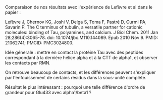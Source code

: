 
Comparaison de nos résultats avec l'expèrience de Lefèvre et al dans le papier :

Lefèvre J, Chernov KG, Joshi V, Delga S, Toma F, Pastré D, Curmi PA, Savarin P. The C terminus of tubulin, a versatile partner for cationic molecules: binding of Tau, polyamines, and calcium. J Biol Chem. 2011 Jan 28;286(4):3065-78. doi: 10.1074/jbc.M110.144089. Epub 2010 Nov 9. PMID: 21062741; PMCID: PMC3024800.

Idée génerale : mettre en contact la protéine Tau avec des peptides correspondant à la dernière hélice alpha et à la CTT de alpha1, et observer les contacts par RMN.

On retrouve beaucoup de contacts, et les différences peuvent s'expliquer par l'enfouissement de certains résidus dans la sous-unité complète.

Résultat le plus intéressant : pourquoi une telle différence d'ordre de grandeur pour Glu433 avec alpha1/beta1 ?
